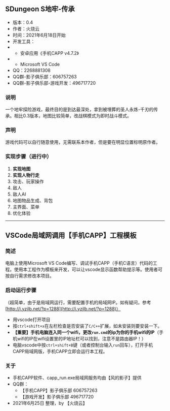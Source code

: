 ## SDungeon S地牢-传承
* 版本：0.4
* 作者：火烧云
* 时间：2021年6月18日开始
* 开发工具：
* * 安卓应用《手机CAPP v4.7.2》
* * Microsoft VS Code
* QQ：2268881308
* QQ群-影子俱乐部：606757263
* QQ群-影子俱乐部-游戏开发：496717720

### 说明
一个地牢探险游戏，最终目的是到达最深处，拿到被埋葬的圣人永炼-千刃的传承。相比0.3版本，地图比较简单，改战棋模式为即时战斗模式。

### 声明
游戏代码可以自行随意使用，无需联系本作者，但是要在明显位置标明原作者。

### 实现步骤（进行中）
1. **实现地图**
2. **实现人物行走**
2. 攻击、玩家操作
2. 敌人
2. 敌人AI
2. 地图物品生成、背包
2. 主界面、菜单
3. 优化体验




----------------------------

## VSCode局域网调用【手机CAPP】工程模板

### 简述

电脑上使用Microsoft VS Code编写、调试手机CAPP（手机C语言）代码的工程。使用本工程作为模板来开发，可以让vscode显示函数帮助提示等。使用者可按自行需求修改本项目。

### 启动运行步骤

（超简单，由于是局域网运行，需要配置手机的局域网IP。如有疑问，参考[http://i.yzjlb.net/?p=1288](http://i.yzjlb.net/?p=1288)）

* 用vscode打开项目
* 按`ctrl+shift+x`在左栏检查是否安装了`C/C++`扩展，如未安装则要安装一下。
* **【重要】手机电脑连入同一个wifi，更改`run.cmd`的ip为你的手机wifi的IP**（手机wifi的IP在wifi设置里的IP地址栏可以找到，注意不是路由器IP！）
* 电脑vscode中按`ctrl+shift+B`键（或者控制台输入`run`回车），打开手机CAPP局域网版，手机CAPP立即会运行本工程。

### 关于

* 手机CAPP软件、capp_run.exe局域网服务均由【风的影子】提供
* QQ群：
	* 【手机CAPP】影子俱乐部 606757263
	* 【游戏开发】影子俱乐部 496717720
* 2021年6月25日 整理，by 【火烧云】
